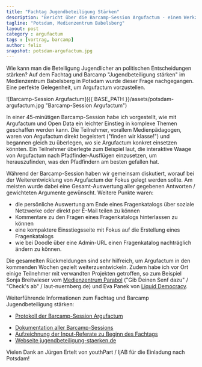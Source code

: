 ```yaml
---
title: "Fachtag Jugendbeteiligung Stärken"
description: "Bericht über die Barcamp-Session Argufactum - einem Werkzeug für Bürgerentscheide"
tagline: "Potsdam, Medienzentrum Babelsberg"
layout: post
category : argufactum
tags : [vortrag, barcamp]
author: felix
snapshot: potsdam-argufactum.jpg
---
```


Wie kann man die Beteiligung Jugendlicher an politischen Entscheidungen stärken? Auf dem Fachtag und Barcamp "Jugendbeteiligung stärken" im Medienzentrum Babelsberg in Potsdam wurde dieser Frage nachgegangen. Eine perfekte Gelegenheit, um Argufactum vorzustellen.

![Barcamp-Session Argufactum]({{ BASE_PATH }}/assets/potsdam-argufactum.jpg "Barcamp-Session Argufactum")

In einer 45-minütigen Barcamp-Session habe ich vorgestellt, wie mit Argufactum und Open Data ein leichter Einstieg in komplexe Themen geschaffen werden kann. Die Teilnehmer, vorallem Medienpädagogen, waren von Argufactum direkt begeistert ("finden wir klasse!") und begannen gleich zu überlegen, wo sie Argufactum konkret einsetzen könnten. Ein Teilnehmer überlegte zum Beispiel laut, die interaktive Waage von Argufactum nach Pfadfinder-Ausflügen einzusetzen, um herauszufinden, was den Pfadfindern am besten gefallen hat.

Während der Barcamp-Session haben wir gemeinsam diskutiert, worauf bei der Weiterentwicklung von Argufactum der Fokus gelegt werden sollte. Am meisten wurde dabei eine Gesamt-Auswertung aller gegebenen Antworten / gewichteten Argumente gewünscht. Weitere Punkte waren:
* die persönliche Auswertung am Ende eines Fragenkatalogs über soziale Netzwerke oder direkt per E-Mail teilen zu können
* Kommentare zu den Fragen eines Fragenkatalogs hinterlassen zu können
* eine kompaktere Einsstiegsseite mit Fokus auf die Erstellung eines Fragenkatalogs
* wie bei Doodle über eine Admin-URL einen Fragenkatalog nachträglich ändern zu können. 

Die gesamelten Rückmeldungen sind sehr hilfreich, um Argufactum in den kommenden Wochen gezielt weiterzuentwickeln. Zudem habe ich vor Ort einige Teilnehmer mit verwandten Projekten getroffen, so zum Beispiel Sonja Breitwieser vom [Medienzentrum Parabol](http://parabol.de/) ("Gib Deinen Senf dazu" / "Check's ab" / laut-nuernberg.de) und Eva Panek von [Liquid Democracy](https://liqd.net/).

Weiterführende Informationen zum Fachtag und Barcamp Jugendbeteiligung stärken:
+ [Protokoll der Barcamp-Session Argufactum](http://yourpart.eu/p/jos13-4-2)
* [Dokumentation aller Barcamp-Sessions](https://docs.google.com/spreadsheet/ccc?key=0ArSzNwjRxW9xdGtpSDRoUlM5NFJpakFvcFRzemhjeUE#gid=2)
* [Aufzeichnung der Input-Referate zu Beginn des Fachtags](http://www.jugendbeteiligung-staerken.de/2013/06/live-stream/)
* [Webseite jugendbeteiligung-staerken.de](http://www.jugendbeteiligung-staerken.de/)

Vielen Dank an Jürgen Ertelt von youthPart / IjAB für die Einladung nach Potsdam!
